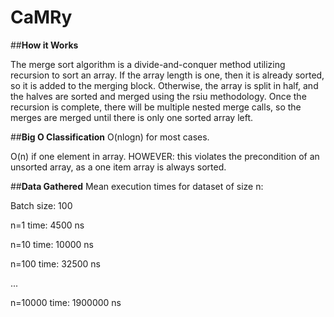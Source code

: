 # CaMRy

##**How it Works**

The merge sort algorithm is a divide-and-conquer method utilizing recursion to sort an array. If the array length is one, then it is already sorted, so it is added to the merging block. Otherwise, the array is split in half, and the halves are sorted and merged using the rsiu methodology. Once the recursion is complete, there will be multiple nested merge calls, so the merges are merged until there is only one sorted array left.

##**Big O Classification**
O(nlogn) for most cases.

O(n) if one element in array. HOWEVER: this violates the precondition of an unsorted array, as a one item array is always sorted.

##**Data Gathered**
Mean execution times for dataset of size n:

Batch size: 100

n=1       time: 4500 ns

n=10      time: 10000 ns

n=100     time: 32500 ns

...

n=10000   time: 1900000 ns
